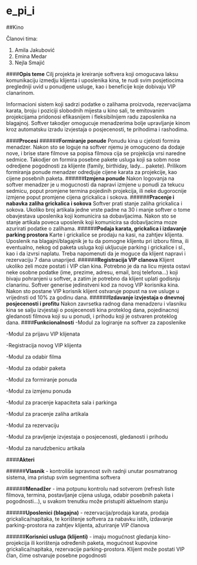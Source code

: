 # e_pi_i

##Kino

Članovi tima:
1. Amila Jakubović 
2. Emina Medar
3. Nejla Smajić

####**Opis teme**
Cilj projekta je kreiranje softvera koji omogucava laksu komunikaciju izmedju klijenta i uposlenika kina, te nudi svim posjetiocima pregledniji uvid u ponudjene usluge, kao i beneficije koje dobivaju VIP clanarinom.

Informacioni sistem koji sadrzi podatke o zalihama proizvoda, rezervacijama karata, broju i poziciji slobodnih mijesta u kino sali, te emitovanim projekcijama pridonosi efikasnijem i fleksibilnijem radu zaposlenika na blagajnoj. Softver takodjer omogucuje menadzerima bolje upravljanje kinom kroz automatsku izradu izvjestaja o posjecenosti, te prihodima i rashodima. 

####**Procesi**
######**Formiranje ponude**
Ponudu kina u cjelosti formira menadzer. Nakon sto se loguje na softver njemu je omoguceno da dodaje nove, i brise stare  filmove sa popisa filmova cija se projekcija vrsi naredne sedmice. Takodjer on formira posebne pakete usluga koji sa sobm nose odredjene pogodnosti za klijente (family, birthiday, lady... pakete). Prilikom formiranja ponude menadzer odredjuje cijene  karata za projekcije, kao  cijene posebnih paketa.
######**Izmjena  ponude**
Nakon logovanja na softver menadzer je u mogucnosti da napravi izmjene u ponudi za tekucu sedmicu, poput promjene termina pojedinih projekcija, ili neke dugorocnije izmjene poput promjene cijena grickalica i sokova.
######**Pracenje i nabavka zaliha grickalica i sokova**
Softver prati stanje zaliha grickalica i sokova. Ukoliko broj artikala jedne vrste padne na 30 i manje softver o tome obavjestava uposlenika koji komunicira sa dobavljacima. Nakon sto se stanje artikala poveca uposlenik koji komunicira sa dobavljacima moze azurirati podatke o zalihama.
######**Podaja karata, grickalica i izdavanje parking prostora**
Karte i grickalice se prodaju na kasi, na zahtjev klijenta. Uposlenik na blagajni/blagajnik je tu da pomogne klijentu pri izboru filma, ili eventualno,  nekog od paketa usluga koji ukljucuje parking i grickalice i sl., kao i da izvrsi naplatu. Treba napomenuti da je moguce da klijent napravi i rezervaciju 7 dana unaprijed.
######**Registracija VIP clanova**
Klijent ukoliko zeli moze postati i VIP clan kina. Potrebno je da na licu mjesta ostavi neke osobne podatke (ime, prezime, adresu, email, broj telefona...) koji bivaju pohranjeni u softver, a zatim je potrebno da klijent uplati godisnju clanarinu. Softver generise jedinstveni kod za novog VIP korisnika kina. Nakon sto postane VIP korisnik klijent ostvaruje popust na sve usluge u vrijednsti od 10% za godinu dana.
######**Izdavanje izvjestaja o dnevnoj posjecenosti i profitu**
Nakon zavrsetka radnog dana menadzeru i vlasniku kina se salju izvjestaji o posjecenosti kina proteklog dana, pojedinacnoj gledanosti filmova koji su u ponudi, i prihodu koji je ostvaren proteklog dana.
####**Funkcionalnosti**
-Modul za logiranje na softver za zaposlenike

-Modul za prijavu VIP klijenata

-Registracija novog VIP klijenta

-Modul za odabir filma

-Modul za odabir paketa

-Modul za formiranje ponuda

-Modul za izmjenu ponuda

-Modul za pracenje kapaciteta sala i parkinga

-Modul za pracenje zaliha artikala

-Modul za rezervaciju

-Modul za pravljenje izvjestaja o posjecenosti, gledanosti i prihodu

-Modul za narudzbenicu artikala

####**Akteri**

######**Vlasnik** - kontroliše ispravnost svih radnji unutar posmatranog sistema, ima pristup svim segmentima softvera

######**Menadžer** - ima potpunu kontrolu nad sotverom (refresh liste filmova, termina, postavljanje cijena usluga, odabir posebnih paketa i pogodnosti...), u svakom trenutku može pristupiti aktuelnom stanju

######**Uposlenici (blagajna)** - rezervacija/prodaja karata, prodaja grickalica/napitaka, te korištenje softvera za nabavku istih, izdavanje parking-prostora na zahtjev klijenta, ažuriranje VIP članova

######**Korisnici usluga (klijenti)** - imaju mogućnost gledanja kino-projekcija ili korištenja određenih paketa, mogućnost kupovine grickalica/napitaka, rezervacije parking-prostora. Klijent može postati VIP član, čime ostvaruje posebne pogodnosti
